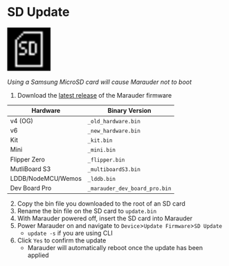 # SD Update
<p align="left">
  <img alt="ESP32 WROOM-32U" src="https://github.com/justcallmekoko/ESP32Marauder/blob/master/pictures/icons/sd_update_22.bmp?raw=true" width="100">
</p>

*Using a Samsung MicroSD card will cause Marauder not to boot*
1. Download the [latest release](https://github.com/justcallmekoko/ESP32Marauder/releases/latest) of the Marauder firmware

| Hardware | Binary Version |
| -------- | -------------- |
| v4 (OG) | `_old_hardware.bin` |
| v6 | `_new_hardware.bin` |
| Kit | `_kit.bin` |
| Mini | `_mini.bin` |
| Flipper Zero | `_flipper.bin` |
| MutliBoard S3 | `_multiboardS3.bin` |
| LDDB/NodeMCU/Wemos | `_lddb.bin` |
| Dev Board Pro | `_marauder_dev_board_pro.bin` |

2. Copy the bin file you downloaded to the root of an SD card
3. Rename the bin file on the SD card to `update.bin`
4. With Marauder powered off, insert the SD card into Marauder
5. Power Marauder on and navigate to `Device`>`Update Firmware`>`SD Update`
    - `update -s` if you are using CLI
6. Click `Yes` to confirm the update
    - Marauder will automatically reboot once the update has been applied